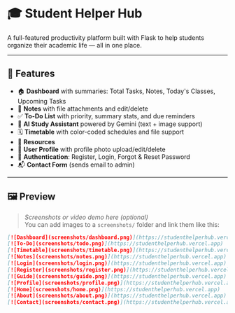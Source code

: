 # 🎓 Student Helper Hub

A full-featured productivity platform built with Flask to help students organize their academic life — all in one place.

---

## 🚀 Features

- 🏠 **Dashboard** with summaries: Total Tasks, Notes, Today's Classes, Upcoming Tasks
- 📝 **Notes** with file attachments and edit/delete
- ✅ **To-Do List** with priority, summary stats, and due reminders
- 🧠 **AI Study Assistant** powered by Gemini (text + image support)
- 🗓️ **Timetable** with color-coded schedules and file support
- 📁 **Resources** 
- 👤 **User Profile** with profile photo upload/edit/delete
- 🔐 **Authentication**: Register, Login, Forgot & Reset Password
- 📬 **Contact Form** (sends email to admin)


---

## 🖼️ Preview

> _Screenshots or video demo here (optional)_  
> You can add images to a `screenshots/` folder and link them like this:

```markdown
[![Dashboard](screenshots/dashboard.png)](https://studenthelperhub.vercel.app)
[![To-Do](screenshots/todo.png)](https://studenthelperhub.vercel.app)
[![Timetable](screenshots/timetable.png)](https://studenthelperhub.vercel.app)
[![Notes](screenshots/notes.png)](https://studenthelperhub.vercel.app)
[![Login](screenshots/login.png)](https://studenthelperhub.vercel.app)
[![Register](screenshots/register.png)](https://studenthelperhub.vercel.app)
[![Guide](screenshots/guide.png)](https://studenthelperhub.vercel.app)
[![Profile](screenshots/profile.png)](https://studenthelperhub.vercel.app)
[![Home](screenshots/home.png)](https://studenthelperhub.vercel.app)
[![About](screenshots/about.png)](https://studenthelperhub.vercel.app)
[![Contact](screenshots/contact.png)](https://studenthelperhub.vercel.app)
